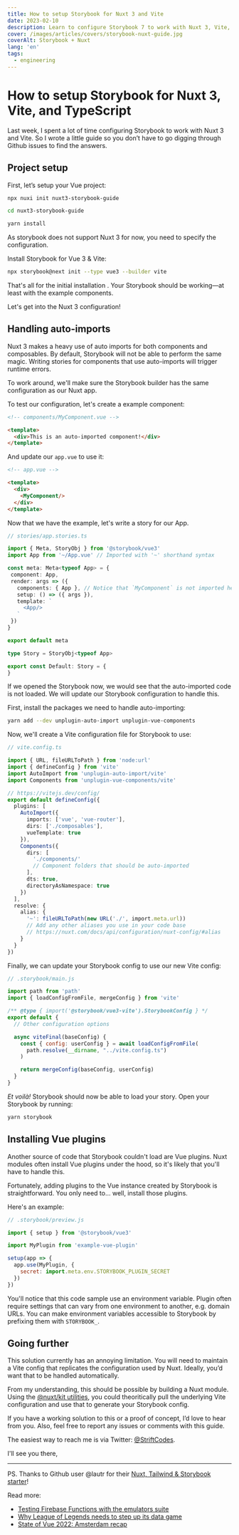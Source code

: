 ```yaml
---
title: How to setup Storybook for Nuxt 3 and Vite
date: 2023-02-10
description: Learn to configure Storybook 7 to work with Nuxt 3, Vite, and TypeScript.
cover: /images/articles/covers/storybook-nuxt-guide.jpg
coverAlt: Storybook + Nuxt
lang: 'en'
tags:
  - engineering
---
```


# How to setup Storybook for Nuxt 3, Vite, and TypeScript

Last week, I spent a lot of time configuring Storybook to work with Nuxt 3 and Vite. So I wrote a little guide so you don’t have to go digging through Github issues to find the answers.

## Project setup

First, let’s setup your Vue project:

```bash
npx nuxi init nuxt3-storybook-guide

cd nuxt3-storybook-guide

yarn install
```

As storybook does not support Nuxt 3 for now, you need to specify the configuration.

Install Storybook for Vue 3 & Vite:

```sh
npx storybook@next init --type vue3 --builder vite
```

That's all for the initial installation . Your Storybook should be working—at least with the example components.

Let's get into the Nuxt 3 configuration!

## Handling auto-imports

Nuxt 3 makes a heavy use of auto imports for both components and composables. By default, Storybook will not be able to perform the same magic. Writing stories for components that use auto-imports will trigger runtime errors.

To work around, we'll make sure the Storybook builder has the same configuration as our Nuxt app.

To test our configuration, let's create a example component:

```html
<!-- components/MyComponent.vue -->

<template>
  <div>This is an auto-imported component!</div>
</template>

```

And update our `app.vue` to use it:

```html
<!-- app.vue -->

<template>
  <div>
    <MyComponent/>
  </div>
</template>
```

Now that we have the example, let's write a story for our App.

```ts
// stories/app.stories.ts

import { Meta, StoryObj } from '@storybook/vue3'
import App from '~/App.vue' // Imported with '~' shorthand syntax

const meta: Meta<typeof App> = {
 component: App,
 render: args => ({
   components: { App }, // Notice that `MyComponent` is not imported here
   setup: () => ({ args }),
   template: `
	 <App/>
   `
 })
}

export default meta

type Story = StoryObj<typeof App>

export const Default: Story = {
}

```

If we opened the Storybook now, we would see that the auto-imported code is not loaded. We will update our Storybook configuration to handle this.

First, install the packages we need to handle auto-importing:

```sh
yarn add --dev unplugin-auto-import unplugin-vue-components
```

Now, we'll create a Vite configuration file for Storybook to use:

```ts
// vite.config.ts

import { URL, fileURLToPath } from 'node:url'
import { defineConfig } from 'vite'
import AutoImport from 'unplugin-auto-import/vite'
import Components from 'unplugin-vue-components/vite'

// https://vitejs.dev/config/
export default defineConfig({
  plugins: [
    AutoImport({
      imports: ['vue', 'vue-router'],
      dirs: ['./composables'],
      vueTemplate: true
    }),
    Components({
      dirs: [
        './components/'
        // Component folders that should be auto-imported
      ],
      dts: true,
      directoryAsNamespace: true
    })
  ],
  resolve: {
    alias: {
      '~': fileURLToPath(new URL('./', import.meta.url))
      // Add any other aliases you use in your code base
      // https://nuxt.com/docs/api/configuration/nuxt-config/#alias
    }
  }
})

```

Finally, we can update your Storybook config to use our new Vite config:

```js
// .storybook/main.js

import path from 'path'
import { loadConfigFromFile, mergeConfig } from 'vite'

/** @type { import('@storybook/vue3-vite').StorybookConfig } */
export default {
  // Other configuration options

  async viteFinal(baseConfig) {
    const { config: userConfig } = await loadConfigFromFile(
      path.resolve(__dirname, "../vite.config.ts")
    )

    return mergeConfig(baseConfig, userConfig)
  }
}

```

_Et voilà!_ Storybook should now be able to load your story. Open your Storybook by running:

```sh
yarn storybook
```

## Installing Vue plugins

Another source of code that Storybook couldn't load are Vue plugins. Nuxt modules often install Vue plugins under the hood, so it's likely that you'll have to handle this.

Fortunately, adding plugins to the Vue instance created by Storybook is straightforward. You only need to... well, install those plugins.

Here's an example:

```js
// .storybook/preview.js

import { setup } from '@storybook/vue3'

import MyPlugin from 'example-vue-plugin'

setup(app => {
  app.use(MyPlugin, {
    secret: import.meta.env.STORYBOOK_PLUGIN_SECRET
  })
})
```

You'll notice that this code sample use an environment variable. Plugin often require settings that can vary from one environment to another, e.g. domain URLs. You can make environment variables accessible to Storybook by prefixing them with `STORYBOOK_`.

## Going further

This solution currently has an annoying limitation.  You will need to maintain a Vite config that replicates the configuration used by Nuxt. Ideally, you’d want that to be handled automatically.

From my understanding, this should be possible by building a Nuxt module. Using the [@nuxt/kit utilities](https://nuxt.com/docs/guide/going-further/kit), you could theoritically pull the underlying Vite configuration and use that to generate your Storybook config.

If you have a working solution to this or a proof of concept, I’d love to hear from you. Also, feel free to report any issues or comments with this guide.

The easiest way to reach me is via Twitter: [@StriftCodes](https://twitter.com/StriftCodes).

I'll see you there,

---

PS. Thanks to Github user @lautr for their [Nuxt, Tailwind & Storybook starter](https://github.com/lautr/initium-nuxt)!

Read more:
- [Testing Firebase Functions with the emulators suite](/blog/testing-firebase-functions-with-emulators-suite/)
- [Why League of Legends needs to step up its data game](/blog/why-league-of-legends-needs-to-step-up-its-data-game/)
- [State of Vue 2022: Amsterdam recap](/blog/state-of-vue-2022-amsterdam-recap/)

